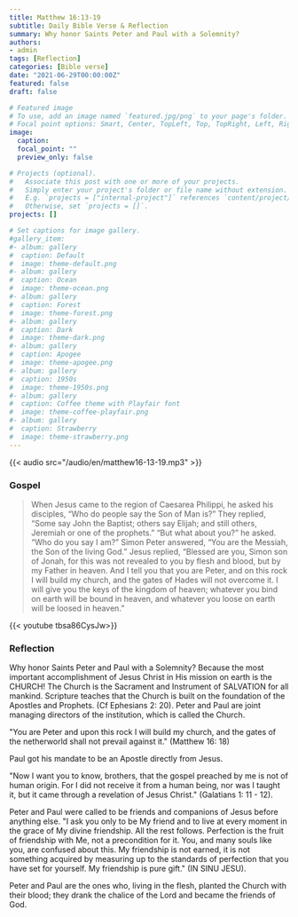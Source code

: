 ```yaml
---
title: Matthew 16:13-19
subtitle: Daily Bible Verse & Reflection
summary: Why honor Saints Peter and Paul with a Solemnity?
authors:
- admin
tags: [Reflection]
categories: [Bible verse]
date: "2021-06-29T00:00:00Z"
featured: false
draft: false

# Featured image
# To use, add an image named `featured.jpg/png` to your page's folder.
# Focal point options: Smart, Center, TopLeft, Top, TopRight, Left, Right, BottomLeft, Bottom, BottomRight
image:
  caption:
  focal_point: ""
  preview_only: false

# Projects (optional).
#   Associate this post with one or more of your projects.
#   Simply enter your project's folder or file name without extension.
#   E.g. `projects = ["internal-project"]` references `content/project/deep-learning/index.md`.
#   Otherwise, set `projects = []`.
projects: []

# Set captions for image gallery.
#gallery_item:
#- album: gallery
#  caption: Default
#  image: theme-default.png
#- album: gallery
#  caption: Ocean
#  image: theme-ocean.png
#- album: gallery
#  caption: Forest
#  image: theme-forest.png
#- album: gallery
#  caption: Dark
#  image: theme-dark.png
#- album: gallery
#  caption: Apogee
#  image: theme-apogee.png
#- album: gallery
#  caption: 1950s
#  image: theme-1950s.png
#- album: gallery
#  caption: Coffee theme with Playfair font
#  image: theme-coffee-playfair.png
#- album: gallery
#  caption: Strawberry
#  image: theme-strawberry.png
---
```


{{< audio src="/audio/en/matthew16-13-19.mp3" >}}

### Gospel
> When Jesus came to the region of Caesarea Philippi, he asked his disciples, “Who do people say the Son of Man is?” They replied, “Some say John the Baptist; others say Elijah; and still others, Jeremiah or one of the prophets.” “But what about you?” he asked. “Who do you say I am?” Simon Peter answered, “You are the Messiah, the Son of the living God.” Jesus replied, “Blessed are you, Simon son of Jonah, for this was not revealed to you by flesh and blood, but by my Father in heaven. And I tell you that you are Peter, and on this rock I will build my church, and the gates of Hades will not overcome it. I will give you the keys of the kingdom of heaven; whatever you bind on earth will be bound in heaven, and whatever you loose on earth will be loosed in heaven.”

{{< youtube tbsa86CysJw>}}

### Reflection
Why honor Saints Peter and Paul with a Solemnity? Because the most important accomplishment of Jesus Christ in His mission on earth is the CHURCH! The Church is the Sacrament and Instrument of SALVATION for all mankind.   Scripture teaches that the Church is built on the foundation of the Apostles and Prophets. (Cf Ephesians 2: 20). Peter and Paul are joint managing directors of the institution, which is called the Church.

"You are Peter and upon this rock I will build my church, and the gates of the netherworld shall not prevail against it."  (Matthew 16: 18)

Paul got his mandate to be an Apostle directly from Jesus.

"Now I want you to know, brothers, that the gospel preached by me is not of human origin.  For I did not receive it from a human being, nor was I taught it, but it came through a revelation of Jesus Christ."  (Galatians 1: 11 - 12).

Peter and Paul were called to be friends and companions of Jesus before anything else.
"I ask you only to be My friend and to live at every moment in the grace of My divine friendship. All the rest follows. Perfection is the fruit of friendship with Me, not a precondition for it. You, and many souls like you, are confused about this. My friendship is not earned, it is not something acquired by measuring up to the standards of perfection that you have set for yourself. My friendship is pure gift." (IN SINU JESU).

Peter and Paul are the ones who, living in the flesh, planted the Church with their blood;
they drank the chalice of the Lord and became the friends of God.

